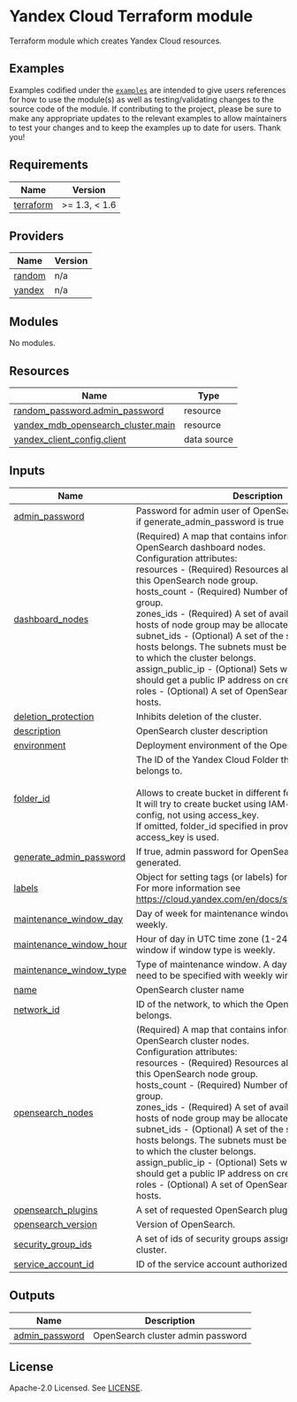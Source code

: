 # Yandex Cloud <RESOURCE> Terraform module

Terraform module which creates Yandex Cloud <RESOURCE> resources.

## Examples

Examples codified under
the [`examples`](https://github.com/terraform-yacloud-modules/terraform-yandex-module-template/tree/main/examples) are intended
to give users references for how to use the module(s) as well as testing/validating changes to the source code of the
module. If contributing to the project, please be sure to make any appropriate updates to the relevant examples to allow
maintainers to test your changes and to keep the examples up to date for users. Thank you!

<!-- BEGINNING OF PRE-COMMIT-TERRAFORM DOCS HOOK -->
## Requirements

| Name | Version |
|------|---------|
| <a name="requirement_terraform"></a> [terraform](#requirement\_terraform) | >= 1.3, < 1.6 |

## Providers

| Name | Version |
|------|---------|
| <a name="provider_random"></a> [random](#provider\_random) | n/a |
| <a name="provider_yandex"></a> [yandex](#provider\_yandex) | n/a |

## Modules

No modules.

## Resources

| Name | Type |
|------|------|
| [random_password.admin_password](https://registry.terraform.io/providers/hashicorp/random/latest/docs/resources/password) | resource |
| [yandex_mdb_opensearch_cluster.main](https://registry.terraform.io/providers/yandex-cloud/yandex/latest/docs/resources/mdb_opensearch_cluster) | resource |
| [yandex_client_config.client](https://registry.terraform.io/providers/yandex-cloud/yandex/latest/docs/data-sources/client_config) | data source |

## Inputs

| Name | Description | Type | Default | Required |
|------|-------------|------|---------|:--------:|
| <a name="input_admin_password"></a> [admin\_password](#input\_admin\_password) | Password for admin user of OpenSearch. Will be omitted, if generate\_admin\_password is true | `string` | `null` | no |
| <a name="input_dashboard_nodes"></a> [dashboard\_nodes](#input\_dashboard\_nodes) | (Required) A map that contains information about OpenSearch dashboard nodes.<br>    Configuration attributes:<br>      resources        - (Required) Resources allocated to hosts of this OpenSearch node group.<br>      hosts\_count      - (Required) Number of hosts in this node group.<br>      zones\_ids        - (Required) A set of availability zones where hosts of node group may be allocated.<br>      subnet\_ids       - (Optional) A set of the subnets, to which the hosts belongs. The subnets must be a part of the network to which the cluster belongs.<br>      assign\_public\_ip - (Optional) Sets whether the hosts should get a public IP address on creation.<br>      roles            - (Optional) A set of OpenSearch roles assigned to hosts. | <pre>map(object({<br>    resources = object({<br>      resource_preset_id = string<br>      disk_size          = string<br>      disk_type_id       = string<br>    })<br>    hosts_count = number<br>    zones_ids = optional(<br>      list(string), ["ru-central1-a", "ru-central1-b", "ru-central1-c"]<br>    )<br>    subnet_ids       = optional(list(string))<br>    assign_public_ip = bool<br>  }))</pre> | `{}` | no |
| <a name="input_deletion_protection"></a> [deletion\_protection](#input\_deletion\_protection) | Inhibits deletion of the cluster. | `bool` | `false` | no |
| <a name="input_description"></a> [description](#input\_description) | OpenSearch cluster description | `string` | `""` | no |
| <a name="input_environment"></a> [environment](#input\_environment) | Deployment environment of the OpenSearch cluster | `string` | `"PRODUCTION"` | no |
| <a name="input_folder_id"></a> [folder\_id](#input\_folder\_id) | The ID of the Yandex Cloud Folder that the resources belongs to.<br><br>    Allows to create bucket in different folder.<br>    It will try to create bucket using IAM-token in provider config, not using access\_key.<br>    If omitted, folder\_id specified in provider config and access\_key is used. | `string` | `null` | no |
| <a name="input_generate_admin_password"></a> [generate\_admin\_password](#input\_generate\_admin\_password) | If true, admin password for OpenSearch cluster will be generated. | `bool` | `true` | no |
| <a name="input_labels"></a> [labels](#input\_labels) | Object for setting tags (or labels) for bucket.<br>    For more information see https://cloud.yandex.com/en/docs/storage/concepts/tags. | `map(string)` | `{}` | no |
| <a name="input_maintenance_window_day"></a> [maintenance\_window\_day](#input\_maintenance\_window\_day) | Day of week for maintenance window if window type is weekly. | `string` | `null` | no |
| <a name="input_maintenance_window_hour"></a> [maintenance\_window\_hour](#input\_maintenance\_window\_hour) | Hour of day in UTC time zone (1-24) for maintenance window if window type is weekly. | `number` | `null` | no |
| <a name="input_maintenance_window_type"></a> [maintenance\_window\_type](#input\_maintenance\_window\_type) | Type of maintenance window. A day and hour of window need to be specified with weekly window. | `string` | `"ANYTIME"` | no |
| <a name="input_name"></a> [name](#input\_name) | OpenSearch cluster name | `string` | n/a | yes |
| <a name="input_network_id"></a> [network\_id](#input\_network\_id) | ID of the network, to which the OpenSearch cluster belongs. | `string` | n/a | yes |
| <a name="input_opensearch_nodes"></a> [opensearch\_nodes](#input\_opensearch\_nodes) | (Required) A map that contains information about OpenSearch cluster nodes.<br>    Configuration attributes:<br>      resources        - (Required) Resources allocated to hosts of this OpenSearch node group.<br>      hosts\_count      - (Required) Number of hosts in this node group.<br>      zones\_ids        - (Required) A set of availability zones where hosts of node group may be allocated.<br>      subnet\_ids       - (Optional) A set of the subnets, to which the hosts belongs. The subnets must be a part of the network to which the cluster belongs.<br>      assign\_public\_ip - (Optional) Sets whether the hosts should get a public IP address on creation.<br>      roles            - (Optional) A set of OpenSearch roles assigned to hosts. | <pre>map(object({<br>    resources = object({<br>      resource_preset_id = string<br>      disk_size          = string<br>      disk_type_id       = string<br>    })<br>    hosts_count = number<br>    zones_ids = optional(<br>      list(string), ["ru-central1-a", "ru-central1-b", "ru-central1-c"]<br>    )<br>    subnet_ids       = optional(list(string))<br>    assign_public_ip = bool<br>    roles            = optional(list(string))<br>  }))</pre> | `{}` | no |
| <a name="input_opensearch_plugins"></a> [opensearch\_plugins](#input\_opensearch\_plugins) | A set of requested OpenSearch plugins. | `list(string)` | `[]` | no |
| <a name="input_opensearch_version"></a> [opensearch\_version](#input\_opensearch\_version) | Version of OpenSearch. | `string` | `null` | no |
| <a name="input_security_group_ids"></a> [security\_group\_ids](#input\_security\_group\_ids) | A set of ids of security groups assigned to hosts of the cluster. | `list(string)` | `[]` | no |
| <a name="input_service_account_id"></a> [service\_account\_id](#input\_service\_account\_id) | ID of the service account authorized for this cluster. | `string` | `null` | no |

## Outputs

| Name | Description |
|------|-------------|
| <a name="output_admin_password"></a> [admin\_password](#output\_admin\_password) | OpenSearch cluster admin password |
<!-- END OF PRE-COMMIT-TERRAFORM DOCS HOOK -->

## License

Apache-2.0 Licensed.
See [LICENSE](https://github.com/terraform-yacloud-modules/terraform-yandex-module-template/blob/main/LICENSE).
